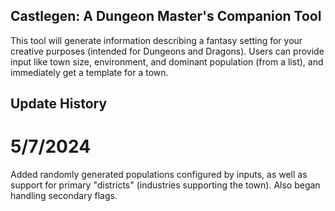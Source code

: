 ## Castlegen: A Dungeon Master's Companion Tool

This tool will generate information describing a fantasy setting for your creative purposes
(intended for Dungeons and Dragons). Users can provide input like town size, environment, and
dominant population (from a list), and immediately get a template for a town.

## Update History
# 5/7/2024
Added randomly generated populations configured by inputs, as well as support for primary
"districts" (industries supporting the town). Also began handling secondary flags.

